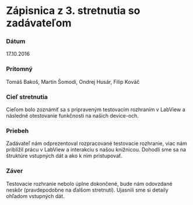 # Zápisnica z 3. stretnutia so zadávateľom

### Dátum
17.10.2016

### Prítomný
Tomáš Bakoš, Martin Šomodi, Ondrej Husár, Filip Kováč

### Cieľ stretnutia
Cieľom bolo zoznámiť sa s pripraveným testovacím rozhraním v LabView a následné otestovanie funkčnosti na našich device-och.

### Priebeh
Zadávateľ nám odprezentoval rozpracované testovacie rozhranie, viac nám priblížil prácu v LabView a interakciu s našou knižnicou. Dohodli sme sa na štruktúre vstupných dát a ako k nim pristupovať.

### Záver
Testovacie rozhranie nebolo úplne dokončené, bude nám odovzdané neskôr (pravdepodobne na ďalšom stretnutí). Ujasnili sme si detaily ohľadom vstupných dát.
